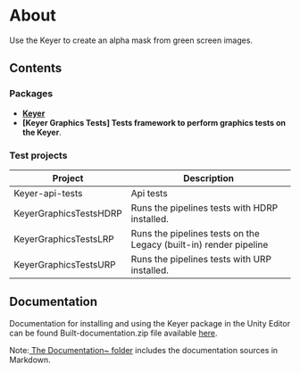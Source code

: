 # About
Use the Keyer to create an alpha mask from green screen images.

<a name="Contents"></a>
## Contents
### Packages
- **[Keyer](Packages/com.unity.media.keyer/README.md)**
- **[Keyer Graphics Tests] Tests framework to perform graphics tests on the Keyer**.

### Test projects 

| Project                | Description                                                       |
|------------------------|-------------------------------------------------------------------|
| Keyer-api-tests        | Api tests                                                         |
| KeyerGraphicsTestsHDRP | Runs the pipelines tests with HDRP installed.                     |
| KeyerGraphicsTestsLRP  | Runs the pipelines tests on the Legacy (built-in) render pipeline |
| KeyerGraphicsTestsURP  | Runs the pipelines tests with URP installed.                      |

## Documentation
Documentation for installing and using the Keyer package in the Unity Editor can be found Built-documentation.zip file available [here](https://github.com/Unity-Technologies/UnityKeyer/tree/setup/CST1372-Move-files-to-new-repo/Packages/com.unity.media.keyer).

Note:[ The Documentation~ folder](https://github.com/Unity-Technologies/UnityKeyer/tree/setup/CST1372-Move-files-to-new-repo/Packages/com.unity.media.keyer/Documentation~) includes the documentation sources in Markdown.